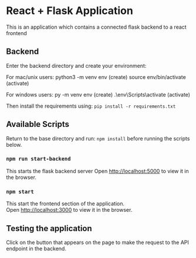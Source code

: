 # React + Flask Application

This is an application which contains a connected flask backend to a react frontend

## Backend
Enter the backend directory and create your environment:

For mac/unix users: python3 -m venv env   (create)
                    source env/bin/activate (activate)

For windows users: py -m venv env (create)
				   .\env\Scripts\activate (activate)

Then install the requirements using:
`pip install -r requirements.txt`

## Available Scripts

Return to the base directory and run: `npm install` before running the scripts below.
### `npm run start-backend`
This starts the flask backend server
Open [http://localhost:5000](http://localhost:5000) to view it in the browser.

### `npm start`

This start the frontend section of the application.\
Open [http://localhost:3000](http://localhost:3000) to view it in the browser.

## Testing the application
Click on the button that appears on the page to make the request to the API endpoint in the backend. 
